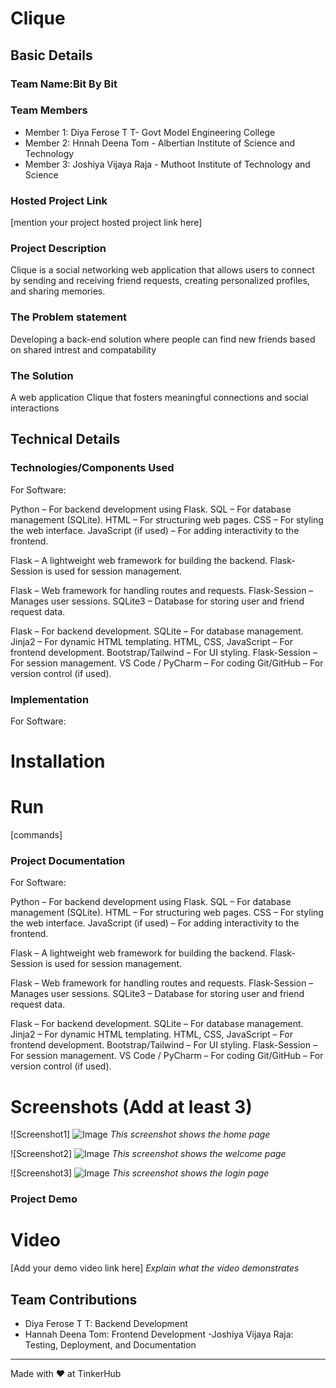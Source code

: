 # Clique 


## Basic Details
### Team Name:Bit By Bit


### Team Members
- Member 1:  Diya Ferose T T- Govt Model Engineering College
- Member 2: Hnnah Deena Tom - Albertian  Institute of Science and Technology
- Member 3: Joshiya Vijaya Raja - Muthoot Institute of Technology and Science


### Hosted Project Link
[mention your project hosted project link here]

### Project Description
Clique is a social networking web application that allows users to connect by sending and receiving friend requests, creating personalized profiles, and sharing memories.


### The Problem statement
Developing a back-end solution where people can find new friends based on shared intrest and compatability 

### The Solution
A web application Clique that fosters meaningful connections and social interactions 

## Technical Details
### Technologies/Components Used
For Software:

Python – For backend development using Flask.
SQL – For database management (SQLite).
HTML – For structuring web pages.
CSS – For styling the web interface.
JavaScript (if used) – For adding interactivity to the frontend.

Flask – A lightweight web framework for building the backend.
Flask-Session is used for session management.

Flask – Web framework for handling routes and requests.
Flask-Session – Manages user sessions.
SQLite3 – Database for storing user and friend request data.

Flask – For backend development.
SQLite – For database management.
Jinja2 – For dynamic HTML templating.
HTML, CSS, JavaScript – For frontend development.
Bootstrap/Tailwind  – For UI styling.
Flask-Session – For session management.
VS Code / PyCharm – For coding 
Git/GitHub – For version control (if used).

### Implementation
For Software:
# Installation


# Run
[commands]

### Project Documentation
For Software:

Python – For backend development using Flask.
SQL – For database management (SQLite).
HTML – For structuring web pages.
CSS – For styling the web interface.
JavaScript (if used) – For adding interactivity to the frontend.

Flask – A lightweight web framework for building the backend.
Flask-Session is used for session management.

Flask – Web framework for handling routes and requests.
Flask-Session – Manages user sessions.
SQLite3 – Database for storing user and friend request data.

Flask – For backend development.
SQLite – For database management.
Jinja2 – For dynamic HTML templating.
HTML, CSS, JavaScript – For frontend development.
Bootstrap/Tailwind  – For UI styling.
Flask-Session – For session management.
VS Code / PyCharm – For coding 
Git/GitHub – For version control (if used).

# Screenshots (Add at least 3)

![Screenshot1]
![Image](https://github.com/user-attachments/assets/cfb0be58-9505-44ce-86e9-0ab54b943c95)
*This screenshot shows the home page*

![Screenshot2]
![Image](https://github.com/user-attachments/assets/594e2c75-5d7d-45de-9271-f6d08625220b)
*This screenshot shows the welcome page*

![Screenshot3]
![Image](https://github.com/user-attachments/assets/fe501ff8-f90f-48e0-a2fb-f23ce826b2ba)
*This screenshot shows the login page*
### Project Demo
# Video
[Add your demo video link here]
*Explain what the video demonstrates*

## Team Contributions
- Diya Ferose T T:  Backend Development
- Hannah Deena Tom: Frontend Development
-Joshiya Vijaya Raja: Testing, Deployment, and Documentation

---
Made with ❤️ at TinkerHub
